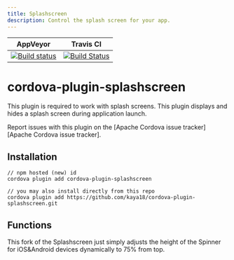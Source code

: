 ```yaml
---
title: Splashscreen
description: Control the splash screen for your app.
---
```

<!--
# license: Licensed to the Apache Software Foundation (ASF) under one
#         or more contributor license agreements.  See the NOTICE file
#         distributed with this work for additional information
#         regarding copyright ownership.  The ASF licenses this file
#         to you under the Apache License, Version 2.0 (the
#         "License"); you may not use this file except in compliance
#         with the License.  You may obtain a copy of the License at
#
#           http://www.apache.org/licenses/LICENSE-2.0
#
#         Unless required by applicable law or agreed to in writing,
#         software distributed under the License is distributed on an
#         "AS IS" BASIS, WITHOUT WARRANTIES OR CONDITIONS OF ANY
#         KIND, either express or implied.  See the License for the
#         specific language governing permissions and limitations
#         under the License.
-->

|AppVeyor|Travis CI|
|:-:|:-:|
|[![Build status](https://ci.appveyor.com/api/projects/status/github/apache/cordova-plugin-splashscreen?branch=master)](https://ci.appveyor.com/project/ApacheSoftwareFoundation/cordova-plugin-splashscreen)|[![Build Status](https://travis-ci.org/apache/cordova-plugin-splashscreen.svg?branch=master)](https://travis-ci.org/apache/cordova-plugin-splashscreen)|

# cordova-plugin-splashscreen

This plugin is required to work with splash screens. This plugin displays and hides a splash screen during application launch.

Report issues with this plugin on the [Apache Cordova issue tracker][Apache Cordova issue tracker].

## Installation

    // npm hosted (new) id
    cordova plugin add cordova-plugin-splashscreen

    // you may also install directly from this repo
    cordova plugin add https://github.com/kaya18/cordova-plugin-splashscreen.git

## Functions

This fork of the Splashscreen just simply adjusts the height of the Spinner for iOS&Android devices dynamically to 75% from top.
